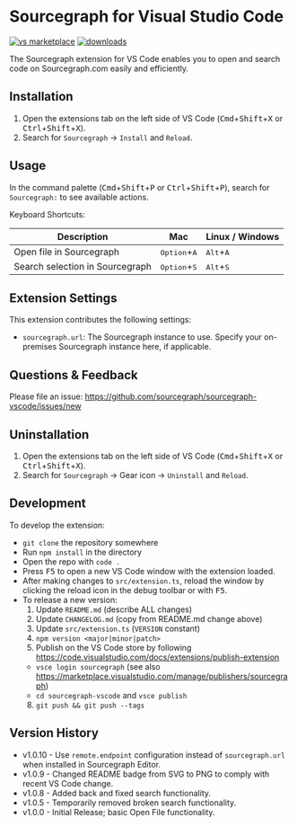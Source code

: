 # Sourcegraph for Visual Studio Code

[![vs marketplace](https://img.shields.io/vscode-marketplace/v/sourcegraph.sourcegraph.svg?label=vs%20marketplace)](https://marketplace.visualstudio.com/items?itemName=sourcegraph.sourcegraph) [![downloads](https://img.shields.io/vscode-marketplace/d/sourcegraph.sourcegraph.svg)](https://marketplace.visualstudio.com/items?itemName=sourcegraph.sourcegraph)

The Sourcegraph extension for VS Code enables you to open and search code on Sourcegraph.com easily and efficiently.

## Installation

1. Open the extensions tab on the left side of VS Code (<kbd>Cmd</kbd>+<kbd>Shift</kbd>+<kbd>X</kbd> or <kbd>Ctrl</kbd>+<kbd>Shift</kbd>+<kbd>X</kbd>).
2. Search for `Sourcegraph` -> `Install` and `Reload`.


## Usage

In the command palette (<kbd>Cmd</kbd>+<kbd>Shift</kbd>+<kbd>P</kbd> or <kbd>Ctrl</kbd>+<kbd>Shift</kbd>+<kbd>P</kbd>), search for `Sourcegraph:` to see available actions.

Keyboard Shortcuts:

| Description                     | Mac                            | Linux / Windows             |
|---------------------------------|--------------------------------|-----------------------------|
| Open file in Sourcegraph        | <kbd>Option</kbd>+<kbd>A</kbd> | <kbd>Alt</kbd>+<kbd>A</kbd> |
| Search selection in Sourcegraph | <kbd>Option</kbd>+<kbd>S</kbd> | <kbd>Alt</kbd>+<kbd>S</kbd> |


## Extension Settings

This extension contributes the following settings:

* `sourcegraph.url`: The Sourcegraph instance to use. Specify your on-premises Sourcegraph instance here, if applicable.


## Questions & Feedback

Please file an issue: https://github.com/sourcegraph/sourcegraph-vscode/issues/new


## Uninstallation

1. Open the extensions tab on the left side of VS Code (<kbd>Cmd</kbd>+<kbd>Shift</kbd>+<kbd>X</kbd> or <kbd>Ctrl</kbd>+<kbd>Shift</kbd>+<kbd>X</kbd>).
2. Search for `Sourcegraph` -> Gear icon -> `Uninstall` and `Reload`.


## Development

To develop the extension:

- `git clone` the repository somewhere
- Run `npm install` in the directory
- Open the repo with `code .`
- Press <kbd>F5</kbd> to open a new VS Code window with the extension loaded.
- After making changes to `src/extension.ts`, reload the window by clicking the reload icon in the debug toolbar or with <kbd>F5</kbd>.
- To release a new version:
  1. Update `README.md` (describe ALL changes)
  2. Update `CHANGELOG.md` (copy from README.md change above)
  3. Update `src/extension.ts` (`VERSION` constant)
  4. `npm version <major|minor|patch>`
  4. Publish on the VS Code store by following https://code.visualstudio.com/docs/extensions/publish-extension
    - `vsce login sourcegraph` (see also https://marketplace.visualstudio.com/manage/publishers/sourcegraph)
    - `cd sourcegraph-vscode` and `vsce publish`
  8. `git push && git push --tags`


## Version History

- v1.0.10 - Use `remote.endpoint` configuration instead of `sourcegraph.url` when installed in Sourcegraph Editor.
- v1.0.9 - Changed README badge from SVG to PNG to comply with recent VS Code change.
- v1.0.8 - Added back and fixed search functionality.
- v1.0.5 - Temporarily removed broken search functionality.
- v1.0.0 - Initial Release; basic Open File functionality.
